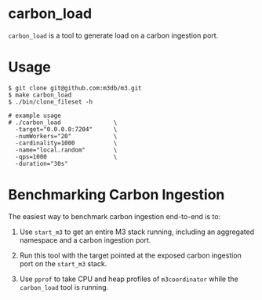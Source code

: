 # carbon_load

`carbon_load` is a tool to generate load on a carbon ingestion port.

# Usage
```
$ git clone git@github.com:m3db/m3.git
$ make carbon_load
$ ./bin/clone_fileset -h

# example usage
# ./carbon_load               \
  -target="0.0.0.0:7204"      \
  -numWorkers="20"            \
  -cardinality=1000           \
  -name="local.random"        \
  -qps=1000                   \
  -duration="30s"
```

# Benchmarking Carbon Ingestion

The easiest way to benchmark carbon ingestion end-to-end is to:

1. Use `start_m3` to get an entire M3 stack running, including an aggregated namespace and a carbon ingestion port.

2. Run this tool with the target pointed at the exposed carbon ingestion port on the `start_m3` stack.

3. Use `pprof` to take CPU and heap profiles of `m3coordinator` while the `carbon_load` tool is running.
